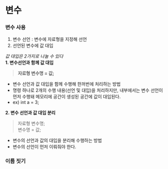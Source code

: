 # **변수**
### **변수 사용**
1. 변수 선언 : 변수에 자료형을 지정해 선언
2. 선언된 변수에 값 대입   
   
*값 대입은 2가지로 나눌 수 있다*   
**1. 변수선언과 함께 값 대입**  
>  **자료형 변수명 = 값;** 
* 변수 선언과 값 대입을 함께 수행해 한꺼번에 처리하는 방법
* 명령 하나로 2개의 수행 내용(선언 및 대입)을 처리하지만, 내부에서는 변수 선언이 먼저 수행돼 메모리에 공간이 생성된 공간에 값이 대입된다. 
* ex) int a = 3;   
     
 **2. 변수 선언과 값 대입 분리**   
 > 자료형 변수명;   
    변수명 = 값;
       
* 변수의 선언과 값의 대입을 분리해 수행하는 방법
* 변수의 선언이 먼저 이뤄줘야 한다.   
   
### **이름 짓기**